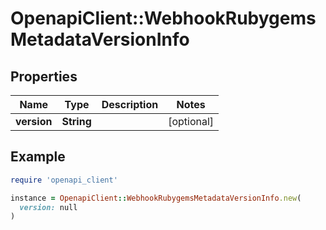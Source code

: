 # OpenapiClient::WebhookRubygemsMetadataVersionInfo

## Properties

| Name | Type | Description | Notes |
| ---- | ---- | ----------- | ----- |
| **version** | **String** |  | [optional] |

## Example

```ruby
require 'openapi_client'

instance = OpenapiClient::WebhookRubygemsMetadataVersionInfo.new(
  version: null
)
```

